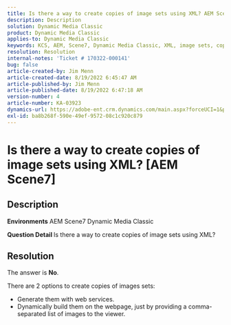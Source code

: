 ```yaml
---
title: Is there a way to create copies of image sets using XML? AEM Scene7
description: Description
solution: Dynamic Media Classic
product: Dynamic Media Classic
applies-to: Dynamic Media Classic
keywords: KCS, AEM, Scene7, Dynamic Media Classic, XML, image sets, copies
resolution: Resolution
internal-notes: 'Ticket # 170322-000141'
bug: false
article-created-by: Jim Menn
article-created-date: 8/19/2022 6:45:47 AM
article-published-by: Jim Menn
article-published-date: 8/19/2022 6:47:18 AM
version-number: 4
article-number: KA-03923
dynamics-url: https://adobe-ent.crm.dynamics.com/main.aspx?forceUCI=1&pagetype=entityrecord&etn=knowledgearticle&id=e68cc88a-8a1f-ed11-b83e-0022480866ad
exl-id: ba8b268f-590e-49ef-9572-08c1c920c879
---
```

# Is there a way to create copies of image sets using XML? [AEM Scene7]

## Description


<b>Environments</b>
 AEM Scene7
 Dynamic Media Classic

<b>Question Detail </b>
 Is there a way to create copies of image sets using XML?


## Resolution


The answer is <b>No</b>.

There are 2 options to create copies of images sets:

- Generate them with web services.
- Dynamically build them on the webpage, just by providing a comma-separated list of images to the viewer.
